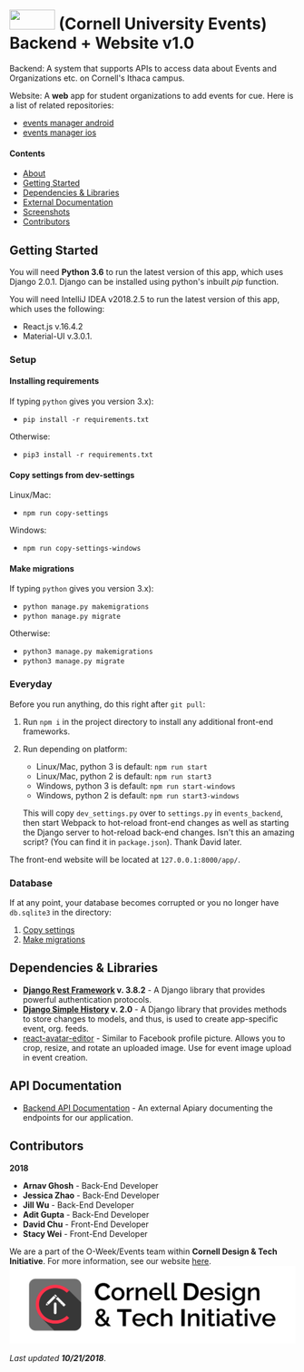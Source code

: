 <img src="https://raw.githubusercontent.com/cornell-dti/events-manager-android/master/cue_text_red.png" width="80" height="35"> (Cornell University Events) Backend + Website v1.0
======
Backend: A system that supports APIs to access data about Events and Organizations etc. on Cornell's Ithaca campus. 

Website: A **web** app for student organizations to add events for cue. Here is a list of related repositories: 
- [events manager android](https://github.com/cornell-dti/events-manager-android)
- [events manager ios](https://github.com/cornell-dti/events-manager-ios)

#### Contents
  - [About](#about)
  - [Getting Started](#getting-started)
  - [Dependencies & Libraries](#dependencies--libraries)
  - [External Documentation](#external-documentation)
  - [Screenshots](#screenshots)
  - [Contributors](#contributors)

## Getting Started
You will need **Python 3.6** to run the latest version of this app, which uses Django 2.0.1. Django can be installed using python's inbuilt _pip_ function. 

You will need IntelliJ IDEA v2018.2.5 to run the latest version of this app, which uses the following:
- React.js v.16.4.2
- Material-UI v.3.0.1.

### Setup
#### Installing requirements
If typing `python` gives you version 3.x):
- `pip install -r requirements.txt`

Otherwise:
- `pip3 install -r requirements.txt`

#### Copy settings from dev-settings
Linux/Mac:
- `npm run copy-settings`

Windows:
- `npm run copy-settings-windows`

#### Make migrations
If typing `python` gives you version 3.x):
- `python manage.py makemigrations`
- `python manage.py migrate`

Otherwise:
- `python3 manage.py makemigrations`
- `python3 manage.py migrate`

### Everyday
Before you run anything, do this right after `git pull`:
1. Run `npm i` in the project directory to install any additional front-end frameworks.
2. Run depending on platform:
    - Linux/Mac, python 3 is default: `npm run start`
    - Linux/Mac, python 2 is default: `npm run start3`
    - Windows, python 3 is default: `npm run start-windows`
    - Windows, python 2 is default: `npm run start3-windows`
    
    This will copy `dev_settings.py` over to `settings.py` in `events_backend`, then start Webpack to hot-reload front-end changes as well as starting the Django server to hot-reload back-end changes. Isn't this an amazing script? (You can find it in `package.json`). Thank David later.

The front-end website will be located at `127.0.0.1:8000/app/`.

### Database
If at any point, your database becomes corrupted or you no longer have `db.sqlite3` in the directory:
1. [Copy settings](#copy-settings-from-dev-settings)
2. [Make migrations](#make-migrations)

## Dependencies & Libraries
 * **[Django Rest Framework](http://www.django-rest-framework.org/) v. 3.8.2** - A Django library that provides powerful authentication protocols.
 * **[Django Simple History](https://django-simple-history.readthedocs.io/en/latest/) v. 2.0** - A Django library that provides methods to store changes to models, and thus, is used to create app-specific event, org. feeds.
  * [react-avatar-editor](https://www.npmjs.com/package/react-avatar-editor) - Similar to Facebook profile picture. Allows you to crop, resize, and rotate an uploaded image. Use for event image upload in event creation.


## API Documentation
* [Backend API Documentation](https://cuevents.docs.apiary.io/) - An external Apiary documenting the endpoints for our application.



## Contributors
**2018**
* **Arnav Ghosh** - Back-End Developer
* **Jessica Zhao** - Back-End Developer
* **Jill Wu** - Back-End Developer
* **Adit Gupta** - Back-End Developer
* **David Chu** - Front-End Developer
* **Stacy Wei** - Front-End Developer

We are a part of the O-Week/Events team within **Cornell Design & Tech Initiative**. For more information, see our website [here](https://cornelldti.org/).
<img src="https://raw.githubusercontent.com/cornell-dti/design/master/Branding/Wordmark/Dark%20Text/Transparent/Wordmark-Dark%20Text-Transparent%403x.png">

_Last updated **10/21/2018**_.
